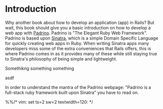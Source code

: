 # Introduction

Why another book about how to develop an application (app) in Rails? But wait, this book should give you a basic
introduction on how to develop a web app with [Padrino](http://www.padrinorb.com/ "Padrino"). Padrino is "The Elegant Ruby
Web Framework". Padrino is based upon [Sinatra](http://www.sinatrarb.com/ "Sinatra"), which is a simple Domain
Specific Language for quickly creating web apps in Ruby. When writing Sinatra apps many developers miss some of the
extra conveniences that Rails offers, this is where Padrino comes in as it provides many of these while still staying
true to Sinatra's philosophy of being simple and lightweight.

Somethikng something something



asdf


In order to understand the mantra of the Padrino webpage:
"Padrino is a full-stack ruby framework built upon Sinatra" you have to read on.

%%/* vim: set ts=2 sw=2 textwidth=120: */
